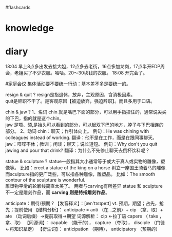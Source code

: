 #flashcards 

# knowledge


# diary

18:04 早上8点多出发去接大姐，12点多去老街，16点多加龙岗，17点半开EDP周会，老姐买了不少衣服。哈哈。20～30块钱的衣服。
18:08 开完会了。


#家庭会议 集体活动要不要统一行动：基本差不多是要统一的。


resign & quit
?
resign是指退休，放弃，主观原因，含消极因素。  
quit是辞职不干了。是客观原因【被迫放弃，强迫辞职】。而且多用于口语。 <!--SR:!2023-01-23,3,250-->


chin & jaw
?
1、名词
chin 就是嘴巴下面的部分，可以用手指捏住的，通常说尖尖的下巴，指的就是这个chin。  
jaw 是颚、颌,是抬头可以看到的部分，可以起双下巴的地方，脖子与下巴相连的部分。
2、动词
chin：聊天；作引体向上。
例句：He was chining with colleagues instead of working.
翻译：他不是在工作，而是在跟同事聊天。
jaw：喋喋不休；教训；闲谈；聊天；说长道短。
例句：Why don't you quit jawing and pour that drink?
翻译：为什么不先停止聊天去倒杯饮料呢？ <!--SR:!2023-01-23,3,250-->

statue & sculpture
?
statue一般指其大小通常等于或大于真人或实物的雕像，塑像等。
比如：erect a statue of the king on a horse 树立一座国王骑着马的雕像.
而sculpture指的更广泛些，可以指各种雕像，雕塑品。
比如：The smooth contour of the sculpture is wonderful.    
雕塑物平滑的轮廓线简直太美了。
两者与carving有所差异
statue 和 sculpture 不一定是雕刻作品，而 **carving 则是特指雕刻作品**。


anticipate：期待/预期
?
【发音释义】：[æn'tɪsɪpeɪt] vt. 预期，期望；占先，抢先；提前使用
【结构分析】： anticipate = anti （在…之前）+ cip （拿、取）+ ate （动词后缀）→提前取得→期望
词源解析： cip ←拉丁语 capere （ take ，拿、取）
【同源词】： capable （能干的）， capture （夺取）， disciple （门徒←将知识拿走）
【衍生词】： anticipation （期待）， anticipatory （预期的） <!--SR:!2023-01-23,3,250-->